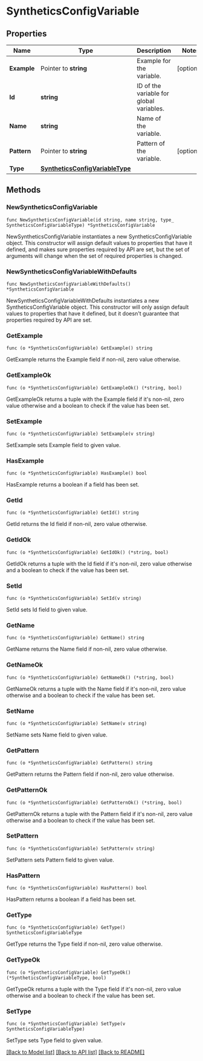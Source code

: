 # SyntheticsConfigVariable

## Properties

Name | Type | Description | Notes
---- | ---- | ----------- | ------
**Example** | Pointer to **string** | Example for the variable. | [optional] 
**Id** | **string** | ID of the variable for global variables. | 
**Name** | **string** | Name of the variable. | 
**Pattern** | Pointer to **string** | Pattern of the variable. | [optional] 
**Type** | [**SyntheticsConfigVariableType**](SyntheticsConfigVariableType.md) |  | 

## Methods

### NewSyntheticsConfigVariable

`func NewSyntheticsConfigVariable(id string, name string, type_ SyntheticsConfigVariableType) *SyntheticsConfigVariable`

NewSyntheticsConfigVariable instantiates a new SyntheticsConfigVariable object.
This constructor will assign default values to properties that have it defined,
and makes sure properties required by API are set, but the set of arguments
will change when the set of required properties is changed.

### NewSyntheticsConfigVariableWithDefaults

`func NewSyntheticsConfigVariableWithDefaults() *SyntheticsConfigVariable`

NewSyntheticsConfigVariableWithDefaults instantiates a new SyntheticsConfigVariable object.
This constructor will only assign default values to properties that have it defined,
but it doesn't guarantee that properties required by API are set.

### GetExample

`func (o *SyntheticsConfigVariable) GetExample() string`

GetExample returns the Example field if non-nil, zero value otherwise.

### GetExampleOk

`func (o *SyntheticsConfigVariable) GetExampleOk() (*string, bool)`

GetExampleOk returns a tuple with the Example field if it's non-nil, zero value otherwise
and a boolean to check if the value has been set.

### SetExample

`func (o *SyntheticsConfigVariable) SetExample(v string)`

SetExample sets Example field to given value.

### HasExample

`func (o *SyntheticsConfigVariable) HasExample() bool`

HasExample returns a boolean if a field has been set.

### GetId

`func (o *SyntheticsConfigVariable) GetId() string`

GetId returns the Id field if non-nil, zero value otherwise.

### GetIdOk

`func (o *SyntheticsConfigVariable) GetIdOk() (*string, bool)`

GetIdOk returns a tuple with the Id field if it's non-nil, zero value otherwise
and a boolean to check if the value has been set.

### SetId

`func (o *SyntheticsConfigVariable) SetId(v string)`

SetId sets Id field to given value.


### GetName

`func (o *SyntheticsConfigVariable) GetName() string`

GetName returns the Name field if non-nil, zero value otherwise.

### GetNameOk

`func (o *SyntheticsConfigVariable) GetNameOk() (*string, bool)`

GetNameOk returns a tuple with the Name field if it's non-nil, zero value otherwise
and a boolean to check if the value has been set.

### SetName

`func (o *SyntheticsConfigVariable) SetName(v string)`

SetName sets Name field to given value.


### GetPattern

`func (o *SyntheticsConfigVariable) GetPattern() string`

GetPattern returns the Pattern field if non-nil, zero value otherwise.

### GetPatternOk

`func (o *SyntheticsConfigVariable) GetPatternOk() (*string, bool)`

GetPatternOk returns a tuple with the Pattern field if it's non-nil, zero value otherwise
and a boolean to check if the value has been set.

### SetPattern

`func (o *SyntheticsConfigVariable) SetPattern(v string)`

SetPattern sets Pattern field to given value.

### HasPattern

`func (o *SyntheticsConfigVariable) HasPattern() bool`

HasPattern returns a boolean if a field has been set.

### GetType

`func (o *SyntheticsConfigVariable) GetType() SyntheticsConfigVariableType`

GetType returns the Type field if non-nil, zero value otherwise.

### GetTypeOk

`func (o *SyntheticsConfigVariable) GetTypeOk() (*SyntheticsConfigVariableType, bool)`

GetTypeOk returns a tuple with the Type field if it's non-nil, zero value otherwise
and a boolean to check if the value has been set.

### SetType

`func (o *SyntheticsConfigVariable) SetType(v SyntheticsConfigVariableType)`

SetType sets Type field to given value.



[[Back to Model list]](../README.md#documentation-for-models) [[Back to API list]](../README.md#documentation-for-api-endpoints) [[Back to README]](../README.md)


